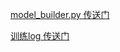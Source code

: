 [model_builder.py 传送门](https://github.com/jim4399266/Text-Summarization/blob/main/week6/src/models/model_builder.py)

[训练log 传送门](https://github.com/jim4399266/Text-Summarization/blob/main/week6/logs/ext_bert)
